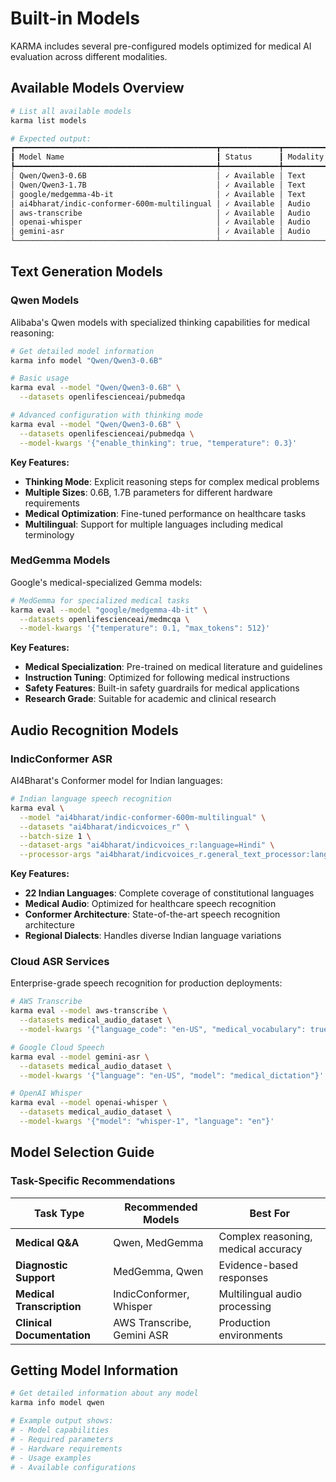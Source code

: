 # Built-in Models

KARMA includes several pre-configured models optimized for medical AI evaluation across different modalities.

## Available Models Overview

```bash
# List all available models
karma list models

# Expected output:
┏━━━━━━━━━━━━━━━━━━━━━━━━━━━━━━━━━━━━━━━━━━━━━┳━━━━━━━━━━━━━┳━━━━━━━━━━━━━━━━━━━━┓
┃ Model Name                                  ┃ Status      ┃ Modality           ┃
┡━━━━━━━━━━━━━━━━━━━━━━━━━━━━━━━━━━━━━━━━━━━━━╇━━━━━━━━━━━━━╇━━━━━━━━━━━━━━━━━━━━┩
│ Qwen/Qwen3-0.6B                             │ ✓ Available │ Text               │
│ Qwen/Qwen3-1.7B                             │ ✓ Available │ Text               │
│ google/medgemma-4b-it                       │ ✓ Available │ Text               │
│ ai4bharat/indic-conformer-600m-multilingual │ ✓ Available │ Audio              │
│ aws-transcribe                              │ ✓ Available │ Audio              │
│ openai-whisper                              │ ✓ Available │ Audio              │
│ gemini-asr                                  │ ✓ Available │ Audio              │
└─────────────────────────────────────────────┴─────────────┴────────────────────┘
```

## Text Generation Models

### Qwen Models
Alibaba's Qwen models with specialized thinking capabilities for medical reasoning:

```bash
# Get detailed model information
karma info model "Qwen/Qwen3-0.6B"

# Basic usage
karma eval --model "Qwen/Qwen3-0.6B" \
  --datasets openlifescienceai/pubmedqa

# Advanced configuration with thinking mode
karma eval --model "Qwen/Qwen3-0.6B" \
  --datasets openlifescienceai/pubmedqa \
  --model-kwargs '{"enable_thinking": true, "temperature": 0.3}'
```

**Key Features:**
- **Thinking Mode**: Explicit reasoning steps for complex medical problems
- **Multiple Sizes**: 0.6B, 1.7B parameters for different hardware requirements
- **Medical Optimization**: Fine-tuned performance on healthcare tasks
- **Multilingual**: Support for multiple languages including medical terminology

### MedGemma Models
Google's medical-specialized Gemma models:

```bash
# MedGemma for specialized medical tasks
karma eval --model "google/medgemma-4b-it" \
  --datasets openlifescienceai/medmcqa \
  --model-kwargs '{"temperature": 0.1, "max_tokens": 512}'
```

**Key Features:**
- **Medical Specialization**: Pre-trained on medical literature and guidelines
- **Instruction Tuning**: Optimized for following medical instructions
- **Safety Features**: Built-in safety guardrails for medical applications
- **Research Grade**: Suitable for academic and clinical research

## Audio Recognition Models

### IndicConformer ASR
AI4Bharat's Conformer model for Indian languages:

```bash
# Indian language speech recognition
karma eval \
  --model "ai4bharat/indic-conformer-600m-multilingual" \
  --datasets "ai4bharat/indicvoices_r" \
  --batch-size 1 \
  --dataset-args "ai4bharat/indicvoices_r:language=Hindi" \
  --processor-args "ai4bharat/indicvoices_r.general_text_processor:language=Hindi"
```

**Key Features:**
- **22 Indian Languages**: Complete coverage of constitutional languages
- **Medical Audio**: Optimized for healthcare speech recognition
- **Conformer Architecture**: State-of-the-art speech recognition architecture
- **Regional Dialects**: Handles diverse Indian language variations

### Cloud ASR Services
Enterprise-grade speech recognition for production deployments:

```bash
# AWS Transcribe
karma eval --model aws-transcribe \
  --datasets medical_audio_dataset \
  --model-kwargs '{"language_code": "en-US", "medical_vocabulary": true}'

# Google Cloud Speech
karma eval --model gemini-asr \
  --datasets medical_audio_dataset \
  --model-kwargs '{"language": "en-US", "model": "medical_dictation"}'

# OpenAI Whisper
karma eval --model openai-whisper \
  --datasets medical_audio_dataset \
  --model-kwargs '{"model": "whisper-1", "language": "en"}'
```

## Model Selection Guide

### Task-Specific Recommendations

| Task Type | Recommended Models | Best For |
|-----------|------------------|----------|
| **Medical Q&A** | Qwen, MedGemma | Complex reasoning, medical accuracy |
| **Diagnostic Support** | MedGemma, Qwen | Evidence-based responses |
| **Medical Transcription** | IndicConformer, Whisper | Multilingual audio processing |
| **Clinical Documentation** | AWS Transcribe, Gemini ASR | Production environments |

## Getting Model Information

```bash
# Get detailed information about any model
karma info model qwen

# Example output shows:
# - Model capabilities
# - Required parameters
# - Hardware requirements
# - Usage examples
# - Available configurations
```
